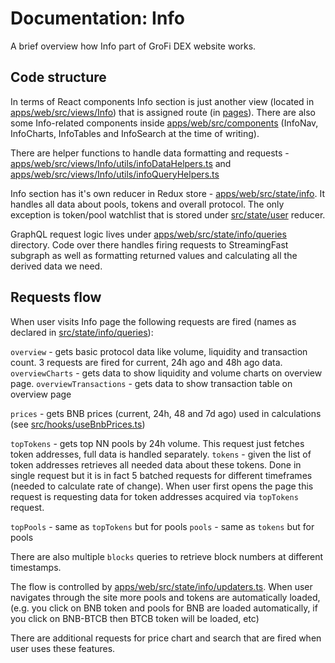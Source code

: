 # Documentation: Info

A brief overview how Info part of GroFi DEX website works.

## Code structure

In terms of React components Info section is just another view (located in [apps/web/src/views/Info](../apps/web/src/views/Info)) that is assigned route (in [pages](../apps/web/src/pages)).
There are also some Info-related components inside [apps/web/src/components](../apps/web/src/components) (InfoNav, InfoCharts, InfoTables and InfoSearch at the time of writing).

There are helper functions to handle data formatting and requests - [apps/web/src/views/Info/utils/infoDataHelpers.ts](../apps/web/src/views/Info/utils/infoDataHelpers.ts) and [apps/web/src/views/Info/utils/infoQueryHelpers.ts](../apps/web/src/views/Info/utils/infoQueryHelpers.ts)

Info section has it's own reducer in Redux store - [apps/web/src/state/info](../apps/web/src/state/info). It handles all data about pools, tokens and overall protocol. The only exception is token/pool watchlist that is stored under [src/state/user](../apps/web/src/state/user) reducer.

GraphQL request logic lives under [apps/web/src/state/info/queries](../apps/web/src/state/info/queries) directory. Code over there handles firing requests to StreamingFast subgraph as well as formatting returned values and calculating all the derived data we need.

## Requests flow

When user visits Info page the following requests are fired (names as declared in [src/state/info/queries](../src/state/info/queries)):

`overview` - gets basic protocol data like volume, liquidity and transaction count. 3 requests are fired for current, 24h ago and 48h ago data.
`overviewCharts` - gets data to show liquidity and volume charts on overview page.
`overviewTransactions` - gets data to show transaction table on overview page

`prices` - gets BNB prices (current, 24h, 48 and 7d ago) used in calculations (see [src/hooks/useBnbPrices.ts](../src/hooks/useBnbPrices.ts))

`topTokens` - gets top NN pools by 24h volume. This request just fetches token addresses, full data is handled separately.
`tokens` - given the list of token addresses retrieves all needed data about these tokens. Done in single request but it is in fact 5 batched requests for different timeframes (needed to calculate rate of change). When user first opens the page this request is requesting data for token addresses acquired via `topTokens` request.

`topPools` - same as `topTokens` but for pools
`pools` - same as `tokens` but for pools

There are also multiple `blocks` queries to retrieve block numbers at different timestamps.

The flow is controlled by [apps/web/src/state/info/updaters.ts](../apps/web/src/state/info/updaters.ts). When user navigates through the site more pools and tokens are automatically loaded, (e.g. you click on BNB token and pools for BNB are loaded automatically, if you click on BNB-BTCB then BTCB token will be loaded, etc)

There are additional requests for price chart and search that are fired when user uses these features.
